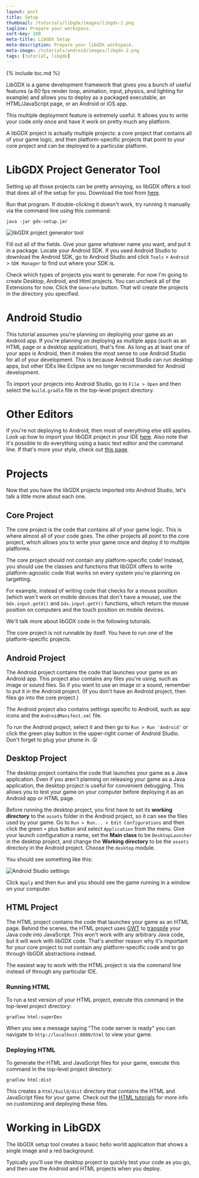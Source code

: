 ```yaml
---
layout: post
title: Setup
thumbnail: /tutorials/libgdx/images/libgdx-1.png
tagline: Prepare your workspace.
sort-key: 100
meta-title: LibGDX Setup
meta-description: Prepare your libGDX workspace.
meta-image: /tutorials/android/images/libgdx-2.png
tags: [tutorial, libgdx]
---
```


{% include toc.md %}

LibGDX is a game development framework that gives you a bunch of useful features (a 60 fps render loop, animation, input, physics, and lighting for example) and allows you to deploy as a packaged executable, an HTML/JavaScript page, or an Android or iOS app.

This multiple deployment feature is extremely useful. It allows you to write your code only once and have it work on pretty much any platform.

A libGDX project is actually multiple projects: a core project that contains all of your game logic, and then platform-specific projects that point to your core project and can be deployed to a particular platform.

# LibGDX Project Generator Tool

Setting up all those projects can be pretty annoying, so libGDX offers a tool that does all of the setup for you. Download the tool from [here](https://libgdx.badlogicgames.com/nightlies/dist/gdx-setup.jar).

Run that program. If double-clicking it doesn't work, try running it manually via the command line using this command:

```
java -jar gdx-setup.jar
```

![libGDX project generator tool](/tutorials/libgdx/images/setup-1.png)

Fill out all of the fields. Give your game whatever name you want, and put it in a package. Locate your Android SDK. If you used Android Studio to download the Android SDK, go to Android Studio and click `Tools` > `Android` > `SDK Manager` to find out where your SDK is.

Check which types of projects you want to generate. For now I'm going to create Desktop, Android, and Html projects. You can uncheck all of the Extensions for now. Click the `Generate` button. That will create the projects in the directory you specified.

<!--
## Eclipse Setup

If you're using Eclipse, make sure you install [Buildship](https://projects.eclipse.org/projects/tools.buildship) before continuing. You can do this by opening Eclipse and clicking `Help` > `Eclipse Marketplace` and then typing `Buildship` into the search bar and clicking the `Install` button.

![Buildship](/tutorials/libgdx/images/setup-2.png)

After you have Buildship installed, you should be able to click `File` > `Import` > `Gradle` > `Existing Gradle Project` and then select the top-level project.

Eclipse is no longer recommended for Android development, so if you're planning on deploying to Android, you should probably use Android Studio.

-->

# Android Studio

This tutorial assumes you're planning on deploying your game as an Android app. If you're planning on deploying as multiple apps (such as an HTML page or a desktop application), that's fine. As long as at least one of your apps is Android, then it makes the most sense to use Android Studio for all of your development. This is because Android Studio can run desktop apps, but other IDEs like Eclipse are no longer recommended for Android development.

To import your projects into Android Studio, go to `File > Open` and then select the `build.gradle` file in the top-level project directory.

# Other Editors

If you're not deploying to Android, then most of everything else still applies. Look up how to import your libGDX project in your IDE [here](https://libgdx.badlogicgames.com/documentation/gettingstarted/Importing%20into%20IDE.html). Also note that it's possible to do everything using a basic text editor and the command line. If that's more your style, check out [this page](https://libgdx.badlogicgames.com/documentation/gettingstarted/Running%20and%20Debugging.html#command-line-running).

# Projects

Now that you have the libGDX projects imported into Android Studio, let's talk a little more about each one.

## Core Project

The core project is the code that contains all of your game logic. This is where almost all of your code goes. The other projects all point to the core project, which allows you to write your game once and deploy it to multiple platforms.

The core project should not contain any platform-specific code! Instead, you should use the classes and functions that libGDX offers to write platform-agnostic code that works on every system you're planning on targetting.

For example, instead of writing code that checks for a mouse position (which won't work on mobile devices that don't have a mouse), use the `Gdx.input.getX()` and `Gdx.input.getY()` functions, which return the mouse position on computers and the touch position on mobile devices.

We'll talk more about libGDX code in the following tutorials.

The core project is not runnable by itself. You have to run one of the platform-specific projects.

## Android Project

The Android project contains the code that launches your game as an Android app. This project also contains any files you're using, such as image or sound files. So if you want to use an image or a sound, remember to put it in the Android project. (If you don't have an Android project, then files go into the core project.)

The Android project also contains settings specific to Android, such as app icons and the `AndroidManifest.xml` file.

To run the Android project, select it and then go to `Run > Run 'Android'` or click the green play button in the upper-right corner of Android Studio. Don't forget to plug your phone in. :stuck_out_tongue:

## Desktop Project

The desktop project contains the code that launches your game as a Java application. Even if you aren't planning on releasing your game as a Java application, the desktop project is useful for convenient debugging. This allows you to test your game on your computer before deploying it as an Android app or HTML page.

Before running the desktop project, you first have to set its **working directory** to the `assets` folder in the Android project, so it can see the files used by your game. Go to `Run > Run... > Edit Configurations` and then click the green `+` plus button and select `Application` from the menu. Give your launch configuration a name, set the **Main class** to be `DesktopLauncher` in the desktop project, and change the **Working directory** to be the `assets` directory in the Android project. Choose the `desktop` module.

You should see something like this:

![Android Studio settings](/tutorials/libgdx/images/setup-3.png)

Click `Apply` and then `Run` and you should see the game running in a window on your computer.

## HTML Project

The HTML project contains the code that launches your game as an HTML page. Behind the scenes, the HTML project uses [GWT](http://www.gwtproject.org/) to [transpile](https://en.wikipedia.org/wiki/Source-to-source_compiler) your Java code into JavaScript. This won't work with any arbitrary Java code, but it will work with libGDX code. That's another reason why it's important for your core project to not contain any platform-specific code and to go through libGDX abstractions instead.

The easiest way to work with the HTML project is via the command line instead of through any particular IDE.

### Running HTML

To run a test version of your HTML project, execute this command in the top-level project directory:

```
gradlew html:superDev
```

When you see a message saying "The code server is ready" you can navigate to `http://localhost:8080/html` to view your game.

### Deploying HTML

To generate the HTML and JavaScript files for your game, execute this command in the top-level project directory:

```
gradlew html:dist
```

This creates a `html/build/dist` directory that contains the HTML and JavaScript files for your game. Check out the [HTML tutorials](/tutorials/html) for more info on customizing and deploying these files.

# Working in LibGDX

The libGDX setup tool creates a basic hello world application that shows a single image and a red background.

Typically you'll use the desktop project to quickly test your code as you go, and then use the Android and HTML projects when you deploy.